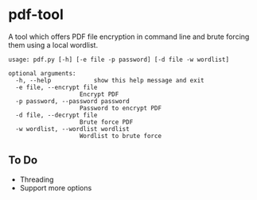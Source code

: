 # pdf-tool
A tool which offers PDF file encryption in command line and brute forcing them using a local wordlist.

    usage: pdf.py [-h] [-e file -p password] [-d file -w wordlist]

    optional arguments:
      -h, --help            show this help message and exit
      -e file, --encrypt file
                        Encrypt PDF
      -p password, --password password
                        Password to encrypt PDF
      -d file, --decrypt file
                        Brute force PDF
      -w wordlist, --wordlist wordlist
                        Wordlist to brute force  
                        
 ## To Do
 - Threading
 - Support more options
